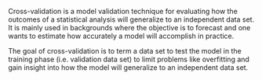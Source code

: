 Cross-validation is a model validation technique for evaluating how the outcomes of a statistical analysis will generalize to an independent data set. It is mainly used in backgrounds where the objective is to forecast and one wants to estimate how accurately a model will accomplish in practice.

The goal of cross-validation is to term a data set to test the model in the training phase (i.e. validation data set) to limit problems like overfitting and gain insight into how the model will generalize to an independent data set.
